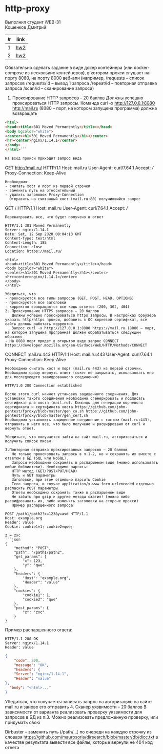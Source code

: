 # http-proxy

Выполнил студент WEB-31<br>
Кошенков Дмитрий

| # | link |
|---|------|
| 1 |[hw2](https://github.com/goriiin/http-proxy/tree/hw1)      |
| 2 |[hw2](https://github.com/goriiin/http-proxy/tree/hw2)      |


Обязательно сделать задание в виде докер контейнера (или docker-compose из нескольких контейнеров), в котором прокси слушает на порту 8080, на порту 8000 веб-апи (например,
/requests – список запросов
/requests/id – вывод 1 запроса
/repeat/id – повторная отправка запроса
/scan/id – сканирование запроса)
1. Проксирование HTTP запросов – 20 баллов
   Должны успешно проксироваться HTTP запросы. Команда curl -x http://127.0.0.1:8080 http://mail.ru (8080 – порт, на котором запущена программа) должна возвращать

```html
<html>
<head><title>301 Moved Permanently</title></head>
<body bgcolor="white">
<center><h1>301 Moved Permanently</h1></center>
<hr><center>nginx/1.14.1</center>
</body>
</html>```

На вход прокси приходит запрос вида
```
GET http://mail.ru/ HTTP/1.1
Host: mail.ru
User-Agent: curl/7.64.1
Accept: */*
Proxy-Connection: Keep-Alive
```
Необходимо:
- считать хост и порт из первой строчки
- заменить путь на относительный
- удалить заголовок Proxy-Connection
  Отправить на считанный хост (mail.ru:80) получившийся запрос
```
GET / HTTP/1.1
Host: mail.ru
User-Agent: curl/7.64.1
Accept: */*
```
Перенаправить все, что будет получено в ответ

HTTP/1.1 301 Moved Permanently
Server: nginx/1.14.1
Date: Sat, 12 Sep 2020 08:04:13 GMT
Content-Type: text/html
Content-Length: 185
Connection: close
Location: https://mail.ru/

<html>
<head><title>301 Moved Permanently</title></head>
<body bgcolor="white">
<center><h1>301 Moved Permanently</h1></center>
<hr><center>nginx/1.14.1</center>
</body>
</html>

Убедиться, что
- проксируются все типы запросов (GET, POST, HEAD, OPTIONS)
- проксируются все заголовки
- корректно возвращаются все коды ответов (200, 302, 404)
2. Проксирование HTTPS запросов – 20 баллов
   Должны успешно проксироваться https запросы. В настройках браузера указать http/https прокси, добавить в ОС корневой сертификат, все сайты должны работать корректно.
   Запрос curl -x http://127.0.0.1:8080 https://mail.ru (8080 – порт, на котором запущена программа) должен обрабатываться следующим образом:
- На 8080 порт придет в открытом виде запрос CONNECT https://developer.mozilla.org/en-US/docs/Web/HTTP/Methods/CONNECT
```
CONNECT mail.ru:443 HTTP/1.1
Host: mail.ru:443
User-Agent: curl/7.64.1
Proxy-Connection: Keep-Alive
```
Необходимо считать хост и порт (mail.ru 443) из первой строчки.
Необходимо сразу вернуть ответ (сокет не закрывать, использовать его для последующего зашифрованного соединения)

HTTP/1.0 200 Connection established

После этого curl начнет установку защищенного соединения. Для установки такого соединения необходимо сгенерировать и подписать сертификат для хоста (mail.ru). Команды для генерации корневого сертификата и сертификата хоста https://github.com/john-pentest/fproxy/blob/master/gen_ca.sh https://github.com/john-pentest/fproxy/blob/master/gen_cert.sh  
Необходимо установить защищенное соединение с хостом (mail.ru:443), отправить в него все, что было получено и расшифровано от curl и вернуть ответ.

Убедиться, что получается зайти на сайт mail.ru, авторизоваться и получить список писем

3.Повторная отправка проксированных запросов – 20 баллов
   Не только проксировать запросы в п.1-2, но и сохранять их вместе с ответом в БД (SQL или NoSQL).
   Запросы необходимо сохранять в распаршеном виде (можно использовать любые библиотеки). Необходимо парсить:
   HTTP метод (GET/POST/PUT/HEAD)
   Путь и GET параметры
   Заголовки, при этом отдельно парсить Cookie
   Тело запроса, в случае application/x-www-form-urlencoded отдельно распасить POST параметры
   Ответы необходимо сохранять также в распаршеном виде
   Не забыть про gzip и другие методы сжатия! (можно либо расшифровывать их, либо изменять заголовки на стороне прокси)
   Пример распаршенного запроса:

POST /path1/path2?x=123&y=asd HTTP/1.1
Host: example.org
Header: value
Cookie: cookie1=1; cookie2=qwe;

z = zxc
```json
{
    "method": "POST",
    "path": "/path1/path2",
    "get_params": {
        "x": 123,
        "y": "qwe"
    },
    "headers": {
        "Host": "example.org",
        "Header": "value"
    },
    "cookies": {
        "cookie1": 1,
        "cookie2": "qwe"
    },
    "post_params": {
        "z": "zxc"
    }
}
```
Пример распаршенного ответа:
```http request
HTTP/1.1 200 OK
Server: nginx/1.14.1
Header: value
```

```json
{
    "code": 200,
    "message": "OK",
    "headers": {
    "Server": "nginx/1.14.1",
    "Header": "value"
},
  "body": "<html>..."
}
```


Убедиться, что получается записать запрос на авторизацию на сайте mail.ru и заново его отправить
4. Сканер уязвимости – 20 баллов
   В зависимости от варианта реализовать проверку уязвимости для запросов в БД из п.3. Можно реализовать предложенную проверку, или придумать свою
   
Dirbuster – заменить путь (/path/...) по очереди на каждую строчку из словаря https://github.com/maurosoria/dirsearch/blob/master/db/dicc.txt
   в качестве результата вывести все файлы, которые вернули не 404 код ответа
